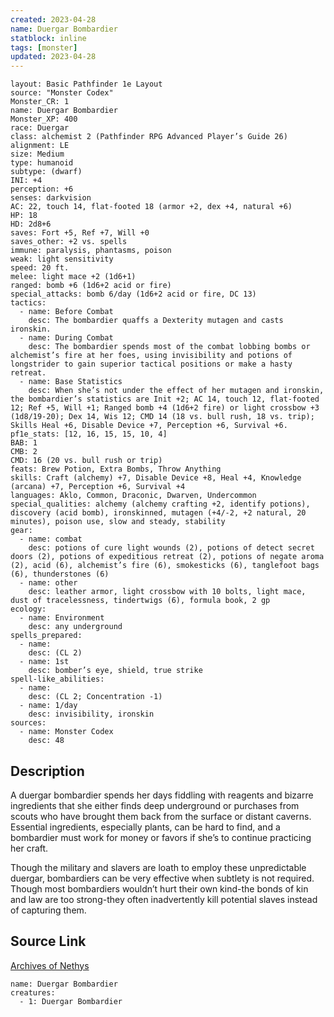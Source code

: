 ```yaml
---
created: 2023-04-28
name: Duergar Bombardier
statblock: inline
tags: [monster]
updated: 2023-04-28
---
```

```statblock
layout: Basic Pathfinder 1e Layout
source: "Monster Codex"
Monster_CR: 1
name: Duergar Bombardier
Monster_XP: 400
race: Duergar
class: alchemist 2 (Pathfinder RPG Advanced Player’s Guide 26)
alignment: LE
size: Medium
type: humanoid
subtype: (dwarf)
INI: +4
perception: +6
senses: darkvision
AC: 22, touch 14, flat-footed 18 (armor +2, dex +4, natural +6)
HP: 18
HD: 2d8+6
saves: Fort +5, Ref +7, Will +0
saves_other: +2 vs. spells
immune: paralysis, phantasms, poison
weak: light sensitivity
speed: 20 ft.
melee: light mace +2 (1d6+1)
ranged: bomb +6 (1d6+2 acid or fire)
special_attacks: bomb 6/day (1d6+2 acid or fire, DC 13)
tactics:
  - name: Before Combat
    desc: The bombardier quaffs a Dexterity mutagen and casts ironskin.
  - name: During Combat
    desc: The bombardier spends most of the combat lobbing bombs or alchemist’s fire at her foes, using invisibility and potions of longstrider to gain superior tactical positions or make a hasty retreat.
  - name: Base Statistics
    desc: When she’s not under the effect of her mutagen and ironskin, the bombardier’s statistics are Init +2; AC 14, touch 12, flat-footed 12; Ref +5, Will +1; Ranged bomb +4 (1d6+2 fire) or light crossbow +3 (1d8/19-20); Dex 14, Wis 12; CMD 14 (18 vs. bull rush, 18 vs. trip); Skills Heal +6, Disable Device +7, Perception +6, Survival +6.
pf1e_stats: [12, 16, 15, 15, 10, 4]
BAB: 1
CMB: 2
CMD: 16 (20 vs. bull rush or trip)
feats: Brew Potion, Extra Bombs, Throw Anything
skills: Craft (alchemy) +7, Disable Device +8, Heal +4, Knowledge (arcana) +7, Perception +6, Survival +4
languages: Aklo, Common, Draconic, Dwarven, Undercommon
special_qualities: alchemy (alchemy crafting +2, identify potions), discovery (acid bomb), ironskinned, mutagen (+4/-2, +2 natural, 20 minutes), poison use, slow and steady, stability
gear:
  - name: combat
    desc: potions of cure light wounds (2), potions of detect secret doors (2), potions of expeditious retreat (2), potions of negate aroma (2), acid (6), alchemist’s fire (6), smokesticks (6), tanglefoot bags (6), thunderstones (6)
  - name: other
    desc: leather armor, light crossbow with 10 bolts, light mace, dust of tracelessness, tindertwigs (6), formula book, 2 gp
ecology:
  - name: Environment
    desc: any underground
spells_prepared:
  - name:
    desc: (CL 2)
  - name: 1st
    desc: bomber’s eye, shield, true strike
spell-like_abilities:
  - name:
    desc: (CL 2; Concentration -1)
  - name: 1/day
    desc: invisibility, ironskin
sources:
  - name: Monster Codex
    desc: 48
```
## Description
A duergar bombardier spends her days fiddling with reagents and bizarre ingredients that she either finds deep underground or purchases from scouts who have brought them back from the surface or distant caverns. Essential ingredients, especially plants, can be hard to find, and a bombardier must work for money or favors if she’s to continue practicing her craft.

 Though the military and slavers are loath to employ these unpredictable duergar, bombardiers can be very effective when subtlety is not required. Though most bombardiers wouldn’t hurt their own kind-the bonds of kin and law are too strong-they often inadvertently kill potential slaves instead of capturing them.
## Source Link
[Archives of Nethys](https://aonprd.com/MonsterDisplay.aspx?ItemName=Duergar%20Bombardier)
```encounter-table
name: Duergar Bombardier
creatures:
  - 1: Duergar Bombardier
```
